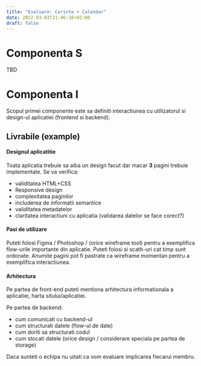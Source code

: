 ```yaml
---
title: "Evaluare: Cerinte + Calendar"
date: 2022-03-03T21:46:18+02:00
draft: false
---
```


# Componenta S

TBD

# Componenta I

Scopul primei componente este sa definiti interactiunea cu utilizatorul si design-ul aplicatiei (frontend si backend).

## Livrabile (example)


#### Designul aplicatitie

Toata aplicatia trebuie sa aiba un design facut dar macar **3** pagini trebuie implementate. Se va verifica:

* validitatea HTML+CSS
* Responsive design
* complexitatea paginilor
* includerea de informatii semantice
* validitatea metadatelor
* claritatea interactiuni cu aplicatia (validarea datelor se face corect?)


#### Pasi de utilizare

Puteti folosi Figma / Photoshop / (orice wireframe tool) pentru a exemplifica flow-urile importante din aplicatie. Puteti folosi si scath-uri cat timp sunt ordonate.
Anumite pagini pot fi pastrate ca wireframe momentan pentru a exemplifica interactiunea.

#### Arhitectura

Pe partea de front-end puteti mentiona arhitectura informationala a aplicatiei, harta sitului/aplicatiei.

Pe partea de backend:

* cum comunicati cu backend-ul
* cum structurati datele (flow-ul de date)
* cum doriti sa structurati codul
* cum stocati datele (orice design / considerare speciala pe partea de storage)

Daca sunteti o echipa nu uitati ca vom evaluare implicarea fiecarui membru.

